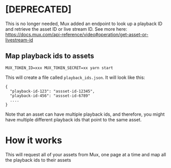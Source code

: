 # [DEPRECATED]

This is no longer needed, Mux added an endpoint to look up a playback ID and retrieve the asset ID or live stream ID. See more here: https://docs.mux.com/api-reference/video#operation/get-asset-or-livestream-id

## Map playback ids to assets

```
MUX_TOKEN_ID=xxx MUX_TOKEN_SECRET=xx yarn start
```

This will create a file called `playback_ids.json`. It will look like this:

```
{
  "playback-id-123": "assset-id-12345",
  "playback-id-456": "assset-id-6789"
  ....
}
```

Note that an asset can have multiple playback ids, and therefore, you might
have multiple different playback ids that point to the same asset.

# How it works

This will request all of your assets from Mux, one page at a time and map
all the playback ids to their assets
